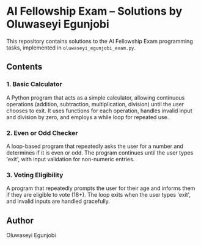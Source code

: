 # AI Fellowship Exam – Solutions by Oluwaseyi Egunjobi

This repository contains solutions to the AI Fellowship Exam programming tasks, implemented in `oluwaseyi_egunjobi_exam.py`.

## Contents

### 1. Basic Calculator
A Python program that acts as a simple calculator, allowing continuous operations (addition, subtraction, multiplication, division) until the user chooses to exit. It uses functions for each operation, handles invalid input and division by zero, and employs a while loop for repeated use.

### 2. Even or Odd Checker
A loop-based program that repeatedly asks the user for a number and determines if it is even or odd. The program continues until the user types 'exit', with input validation for non-numeric entries.

### 3. Voting Eligibility
A program that repeatedly prompts the user for their age and informs them if they are eligible to vote (18+). The loop exits when the user types 'exit', and invalid inputs are handled gracefully.

## Author

Oluwaseyi Egunjobi
